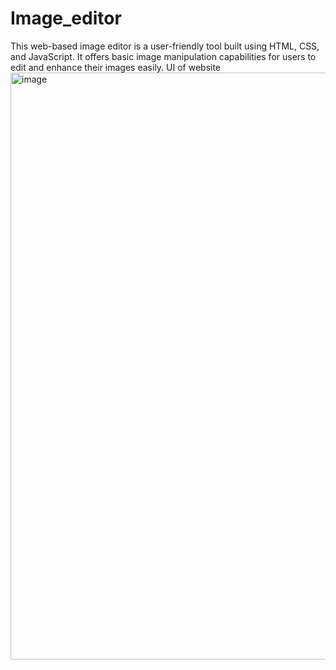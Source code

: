 # Image_editor
This web-based image editor is a user-friendly tool built using HTML, CSS, and JavaScript. It offers basic image manipulation capabilities for users to edit and enhance their images easily.
UI of website
<img width="939" alt="image" src="https://github.com/manishkk34/Image_editor/assets/122711968/c6c4313b-7357-4a0d-ae61-7449d8f2c15e">
